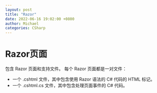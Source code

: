 ```yaml
---
layout: post
title: "Razor"
date: 2022-06-16 19:02:00 +0800
author: Michael
categories: CSharp
---
```


# Razor页面
包含 Razor 页面和支持文件。 每个 Razor 页面都是一对文件：

- 一个 .cshtml 文件，其中包含使用 Razor 语法的 C# 代码的 HTML 标记。
- 一个 .cshtml.cs 文件，其中包含处理页面事件的 C# 代码。
